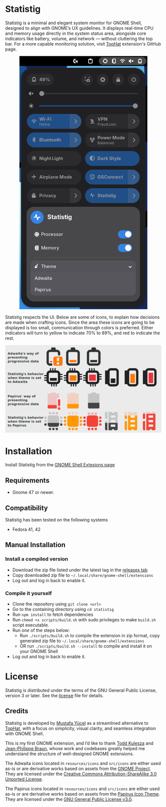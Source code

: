 # Statistig

Statistig is a minimal and elegant system monitor for GNOME Shell, designed to align with GNOME’s UX guidelines. It displays real-time CPU and memory usage directly in the system status area, alongside core indicators like battery, volume, and network — without cluttering the top bar. For a more capable monitoring solution, visit [TopHat](https://github.com/fflewddur/tophat) extension's GitHub page.

<p align="center">
  <img src="resources/images/screenshot.png" alt="Statistig Screenshot">
</p>

Statistig respects the UI. Below are some of icons, to explain how decisions are made when crafting icons. Since the area these icons are going to be displayed is too small, communication through colors is preferred. Either indicators will turn to yellow to indicate 70% to 89%, and red to indicate the rest.

<p align="center">
  <img src="resources/images/presentation.png" alt="Statistig Icons Presentation">
</p>

# Installation

Install Statistig from the [GNOME Shell Extesions page](https://extensions.gnome.org/extension/8071/statistig/)

## Requirements

* Gnome 47 or newer.

## Compatibility

Statistig has been tested on the following systems

* Fedora 41, 42

## Manual Installation

### Install a compiled version

* Download the zip file listed under the latest tag in the [releases tab](https://github.com/mustafaaycll/statistig/releases)
* Copy downloaded zip file to `~/.local/share/gnome-shell/extensions`
* Log out and log in back to enable it.

### Compile it yourself

* Clone the repository using `git clone <url>`
* Go to the containing directory using `cd statistig`
* Run `npm install` to fetch dependencies
* Run `chmod +x scripts/build.sh` with sudo privileges to make `build.sh` script executable.
* Run *one* of the steps below:
  * Run `./scripts/build.sh` to compile the extension in zip format, copy generated zip file to `~/.local/share/gnome-shell/extensions`
  * OR run `./scripts/build.sh --install` to compile and install it on your GNOME Shell
* Log out and log in back to enable it.

# License

Statistig is distributed under the terms of the GNU General Public License,
version 3 or later. See the [license](LICENSE) file for details.

## Credits

Statistig is developed by [Mustafa Yücel](https://github.com/mustafaaycll) as a streamlined alternative to [TopHat](https://github.com/fflewddur/tophat), with a focus on simplicity, visual clarity, and seamless integration with GNOME Shell.

This is my first GNOME extension, and I’d like to thank [Todd Kulesza](https://github.com/fflewddur) and [Jean-Philippe Braun](https://github.com/eonpatapon), whose work and codebases greatly helped me understand the structure of well-designed GNOME extensions.

The Adwaita icons located in `resources/icons` and `src/icons` are either used as-is or are derivative works based on assets from the [GNOME Project](https://gitlab.gnome.org/GNOME/adwaita-icon-theme). They are licensed under the [Creative Commons Attribution-ShareAlike 3.0 Unported License](http://creativecommons.org/licenses/by-sa/3.0/).

The Papirus icons located in `resources/icons` and `src/icons` are either used as-is or are derivative works based on assets from the [Papirus Icon Theme](https://github.com/PapirusDevelopmentTeam/papirus-icon-theme). They are licensed under the [GNU General Public License v3.0](https://www.gnu.org/licenses/gpl-3.0.html).


